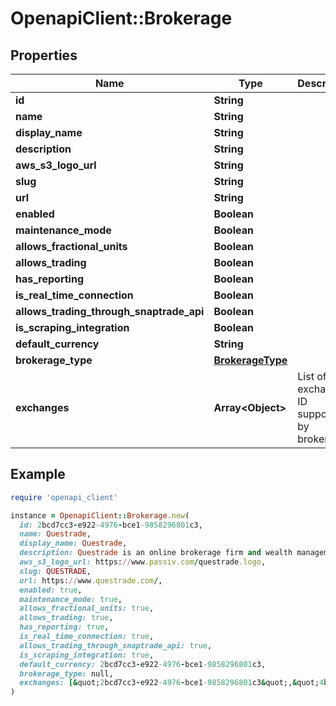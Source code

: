 # OpenapiClient::Brokerage

## Properties

| Name | Type | Description | Notes |
| ---- | ---- | ----------- | ----- |
| **id** | **String** |  | [optional] |
| **name** | **String** |  | [optional] |
| **display_name** | **String** |  | [optional] |
| **description** | **String** |  | [optional] |
| **aws_s3_logo_url** | **String** |  | [optional] |
| **slug** | **String** |  | [optional] |
| **url** | **String** |  | [optional] |
| **enabled** | **Boolean** |  | [optional] |
| **maintenance_mode** | **Boolean** |  | [optional] |
| **allows_fractional_units** | **Boolean** |  | [optional] |
| **allows_trading** | **Boolean** |  | [optional] |
| **has_reporting** | **Boolean** |  | [optional] |
| **is_real_time_connection** | **Boolean** |  | [optional] |
| **allows_trading_through_snaptrade_api** | **Boolean** |  | [optional] |
| **is_scraping_integration** | **Boolean** |  | [optional] |
| **default_currency** | **String** |  | [optional] |
| **brokerage_type** | [**BrokerageType**](BrokerageType.md) |  | [optional] |
| **exchanges** | **Array&lt;Object&gt;** | List of exchange ID supported by brokerage | [optional] |

## Example

```ruby
require 'openapi_client'

instance = OpenapiClient::Brokerage.new(
  id: 2bcd7cc3-e922-4976-bce1-9858296801c3,
  name: Questrade,
  display_name: Questrade,
  description: Questrade is an online brokerage firm and wealth management firm based in Canada. It is Canada&#39;s largest discount broker.,
  aws_s3_logo_url: https://www.passiv.com/questrade.logo,
  slug: QUESTRADE,
  url: https://www.questrade.com/,
  enabled: true,
  maintenance_mode: true,
  allows_fractional_units: true,
  allows_trading: true,
  has_reporting: true,
  is_real_time_connection: true,
  allows_trading_through_snaptrade_api: true,
  is_scraping_integration: true,
  default_currency: 2bcd7cc3-e922-4976-bce1-9858296801c3,
  brokerage_type: null,
  exchanges: [&quot;2bcd7cc3-e922-4976-bce1-9858296801c3&quot;,&quot;4bcd8cc3-c122-4974-dc21-1858296801f4&quot;]
)
```

